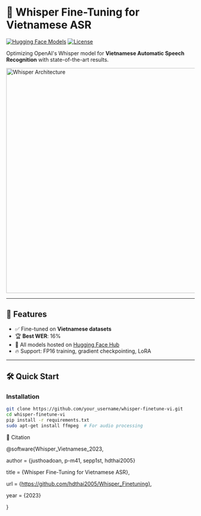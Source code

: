 # 🎤 Whisper Fine-Tuning for Vietnamese ASR

[![Hugging Face Models](https://img.shields.io/badge/🤗_Hugging_Face-Models-yellow)](https://huggingface.co/HoaDoan1710)
[![License](https://img.shields.io/badge/License-Apache_2.0-blue)](LICENSE)

Optimizing OpenAI's Whisper model for **Vietnamese Automatic Speech Recognition** with state-of-the-art results.

<img src="https://raw.githubusercontent.com/openai/whisper/main/approach.png" width="600" alt="Whisper Architecture">

---

## 🚀 Features
- ✅ Fine-tuned on **Vietnamese datasets** 
- 🏆 **Best WER**: 16%
- 🤗 All models hosted on [Hugging Face Hub](https://huggingface.co/HoaDoan1710)
- 🔥 Support: FP16 training, gradient checkpointing, LoRA

---

## 🛠 Quick Start
### Installation
```bash
git clone https://github.com/your_username/whisper-finetune-vi.git
cd whisper-finetune-vi
pip install -r requirements.txt
sudo apt-get install ffmpeg  # For audio processing
```
📜 Citation

@software{Whisper_Vietnamese_2023,

  author = {justhoadoan, p-m41, sepp1st, hdthai2005}
  
  title = {Whisper Fine-Tuning for Vietnamese ASR},
  
  url = {https://github.com/hdthai2005/Whisper_Finetuning},
  
  year = {2023}
  
}
